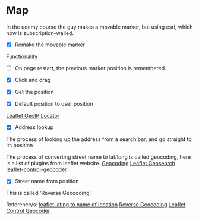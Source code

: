# Map

In the udemy course the guy makes a movable marker, but using esri, which now is subscription-walled.

- [x] Remake the movable marker

Functionality

- [ ] On page restart, the previous marker position is remembered.
- [x] Click and drag
- [x] Get the position

- [x] Default position to user position

[Leaflet GeoIP Locator](https://github.com/jakubdostal/leaflet-geoip)

- [x] Address lookup

The process of looking up the address from a search bar, and go straight to its position

The process of converting street name to lat/long is called geocoding, here is a list of plugins from leaflet website.
[Geocoding](https://leafletjs.com/plugins.html#geocoding)
[Leaflet Geosearch](https://github.com/smeijer/leaflet-geosearch)
[leaflet-control-geocoder](https://github.com/perliedman/leaflet-control-geocoder)

- [x] Street name from position

This is called 'Reverse Geocoding'.

Reference/s:
[leaflet latlng to name of location](https://stackoverflow.com/questions/47909266/leaflet-latlng-to-name-of-location)
[Reverse Geocoding](https://en.wikipedia.org/wiki/Reverse_geocoding)
[Leaflet Control Geocoder](https://github.com/perliedman/leaflet-control-geocoder)
